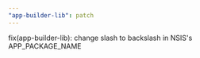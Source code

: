 ```yaml
---
"app-builder-lib": patch
---
```


fix(app-builder-lib): change slash to backslash in NSIS's APP_PACKAGE_NAME
